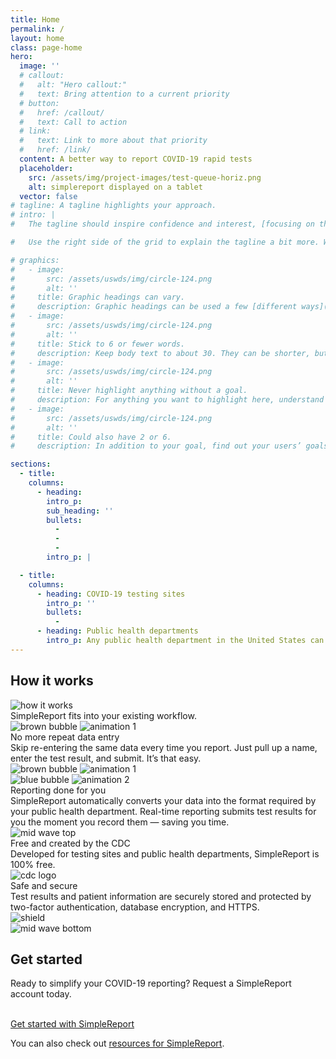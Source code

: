 ```yaml
---
title: Home
permalink: /
layout: home
class: page-home
hero:
  image: ''
  # callout:
  #   alt: "Hero callout:"
  #   text: Bring attention to a current priority
  # button:
  #   href: /callout/
  #   text: Call to action
  # link:
  #   text: Link to more about that priority
  #   href: /link/
  content: A better way to report COVID-19 rapid tests
  placeholder:
    src: /assets/img/project-images/test-queue-horiz.png
    alt: simplereport displayed on a tablet
  vector: false
# tagline: A tagline highlights your approach.
# intro: |
#   The tagline should inspire confidence and interest, [focusing on the value](javascript:void(0);) that your overall approach offers to your audience. Use a heading typeface and keep your tagline to just a few words, and don’t confuse or mystify.

#   Use the right side of the grid to explain the tagline a bit more. What are your goals? How do you do your work? Write in the present tense, and stay brief here. People who are interested can find details on internal pages.

# graphics:
#   - image:
#       src: /assets/uswds/img/circle-124.png
#       alt: ''
#     title: Graphic headings can vary.
#     description: Graphic headings can be used a few [different ways](javascript:void(0);), depending on what your landing page is for. Highlight your values, specific program areas, or results.
#   - image:
#       src: /assets/uswds/img/circle-124.png
#       alt: ''
#     title: Stick to 6 or fewer words.
#     description: Keep body text to about 30. They can be shorter, but try to be somewhat balanced across all four. It creates a clean appearance with good spacing.
#   - image:
#       src: /assets/uswds/img/circle-124.png
#       alt: ''
#     title: Never highlight anything without a goal.
#     description: For anything you want to highlight here, understand what your users know now, and what activity or impression you want from them after they see it.
#   - image:
#       src: /assets/uswds/img/circle-124.png
#       alt: ''
#     title: Could also have 2 or 6.
#     description: In addition to your goal, find out your users’ goals. [What do they want to know](https://18f.gsa.gov/) or do that supports your mission? Use these headings to show those.

sections:
  - title:
    columns:
      - heading:
        intro_p:
        sub_heading: ''
        bullets:
          -
          -
          -
        intro_p: |

  - title:
    columns:
      - heading: COVID-19 testing sites
        intro_p: ''
        bullets:
          -
      - heading: Public health departments
        intro_p: Any public health department in the United States can use SimpleReport. SimpleReport is built to scale up and can connect you to thousands of testing sites, ensuring you get results through one tool, in the format that’s easiest for you.
---
```


<section class="usa-section-list usa-section">
  <div class="grid-container">
    <div class="grid-row section-title">
      <div class="section-title-line"></div>
      <h2>How it works</h2>
    </div>
    <div class="grid-row grid-gap-small-btm section-columns">
      <div class="grid-col-12">
        <img class="illustration-image" src="{{ '/assets/img/how-it-works.svg' | relative_url }}" alt="how it works">
      </div>
      <div class="grid-col-12">
        <div class="huge-header">
          SimpleReport fits into your existing workflow.
        </div>
      </div>
      <div class="grid-col-12 gap-row">
      </div>
      <div class="grid-col-12 tablet-lg-show">
        <img class="brown-bubble" src="{{ '/assets/img/brown-bubble.svg' | relative_url }}" alt="brown bubble">
        <img class="animation-1" src="{{ '/assets/img/animation1.gif' | relative_url }}" alt="animation 1">
      </div>
      <div class="tablet-lg:grid-col-5 grid-col-12">
        <div class="medium-header">
          No more repeat data entry
        </div>
        <div class="prose">
          Skip re-entering the same data every time you report. Just pull up a name, enter the test result, and submit. It’s that easy.
        </div>
      </div>
      <div class="tablet-lg-hide grid-col-7">
        <img class="brown-bubble" src="{{ '/assets/img/brown-bubble.svg' | relative_url }}" alt="brown bubble">
        <img class="animation-1" src="{{ '/assets/img/animation1.gif' | relative_url }}" alt="animation 1">
      </div>
      <div class="grid-col-12 gap-row-2"></div>
      <div class="tablet-lg:grid-col-7 grid-col-12">
        <img class="blue-bubble" src="{{ '/assets/img/blue-bubble.svg' | relative_url }}" alt="blue bubble">
        <img class="animation-2" src="{{ '/assets/img/animation2.gif' | relative_url }}" alt="animation 2">
      </div>
      <div class="tablet-lg:grid-col-5 grid-col-12">
        <div class="medium-header">
          Reporting done for you
        </div>
        <div class="prose">
          SimpleReport automatically converts your data into the format required by your public health department. Real-time reporting submits test results for you the moment you record them — saving you time.
        </div>
      </div>
      <div class="grid-col-12 gap-row-3"></div>
    </div>
  </div>
</section>

<section class="usa-section-list usa-section blue-section">
  <img class="mid-wave-top" src="{{ '/assets/img/mid-wave-top.svg' | relative_url }}" alt="mid wave top">
  <div class="grid-container">
    <div class="grid-row grid-gap grid-gap-small-btm section-columns">
      <div class="grid-col-12 tablet:grid-col-6 tablet-lg:grid-col-5">
        <div class="medium-header">
          Free and created by the CDC
        </div>
        <div class="prose">
          Developed for testing sites and public health departments, SimpleReport is 100% free.
        </div>
      </div>
      <div class="grid-col-12 tablet:grid-col-6 tablet-lg:grid-col-7 mobile-margin-top-2">
        <img class="cdc-logo-large" src="{{ '/assets/img/cdc-logo-large.png' | relative_url }}" alt="cdc logo">
      </div>
      <div class="grid-col-12 gap-row-4"></div>
      <div class="grid-col-12 tablet:grid-col-6 tablet-lg:grid-col-5">
        <div class="medium-header">
          Safe and secure
        </div>
        <div class="prose">
          Test results and patient information are securely stored and protected by two-factor authentication, database encryption, and HTTPS.
        </div>
      </div>
      <div class="grid-col-12 tablet:grid-col-6 tablet-lg:grid-col-7 mobile-margin-top-2">
        <img class="shield" src="{{ '/assets/img/shield.svg' | relative_url }}" alt="shield">
      </div>
    </div>
  </div>
  <img class="mid-wave-bottom" src="{{ '/assets/img/mid-wave-bottom.svg' | relative_url }}" alt="mid wave bottom">
</section>

<section class="usa-section-list usa-section">
  <div class="grid-container">
    <div class="grid-row section-title margin-top-8">
      <div class="section-title-line"></div>
      <h2>Get started</h2>
    </div>
    <div class="grid-row grid-gap grid-gap-small-btm section-columns">
      <div class="grid-col-12">
        <div class="prose-f4">
          <p>
            Ready to simplify your COVID-19 reporting? Request a SimpleReport account today.
          </p>
          <br>
          <a href="{% link pages/sign-up.md %}" class='usa-button usa-button--primary text-no-underline text-ink large-button'>Get started with SimpleReport</a>
          <p>You can also check out <a class="usa-link" href="{% link _pages/resources/getting-started/testing-facilities/onboard-your-organization.md %}">resources for SimpleReport</a>.</p>
        </div>
      </div>
    </div>
  </div>
</section>
